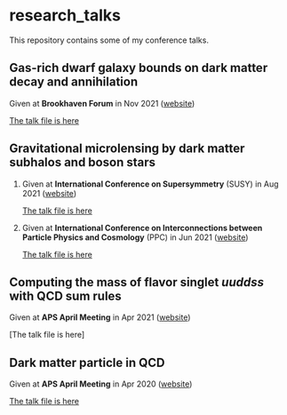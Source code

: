 # research_talks
This repository contains some of my conference talks.

## Gas-rich dwarf galaxy bounds on dark matter decay and annihilation

Given at **Brookhaven Forum** in Nov 2021 ([website](https://www.bnl.gov/bf2021/))

[The talk file is here](/docs/BF21.pdf)


## Gravitational microlensing by dark matter subhalos and boson stars

1. Given at **International Conference on Supersymmetry** (SUSY) in Aug 2021 ([website](https://indico.cern.ch/event/875077/))

    [The talk file is here](/docs/susy21.pdf)

2. Given at **International Conference on Interconnections between Particle Physics and Cosmology** (PPC) in Jun 2021 ([website](https://indico.cern.ch/event/822029/))

    [The talk file is here](/docs/PPC.pdf)


## Computing the mass of flavor singlet *uuddss* with QCD sum rules

Given at **APS April Meeting** in Apr 2021 ([website](https://meetings.aps.org/Meeting/APR21/Session/S20.3))

[The talk file is here]

## Dark matter particle in QCD

Given at **APS April Meeting** in Apr 2020 ([website](https://meetings.aps.org/Meeting/APR20/Session/C13.4))

[The talk file is here](/docs/APSmeeting.pdf)
